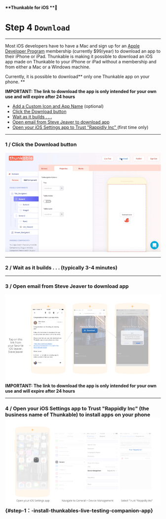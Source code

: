 #### **Thunkable for iOS **

# Step 4 `Download`

---

Most iOS developers have to have a Mac and sign up for an [Apple Developer Program](https://developer.apple.com/programs/) membership \(currently $99/year\) to download an app to their iPhone or iPad.  Thunkable is making it possible to download an iOS app made on Thunkable to your iPhone or iPad without a membership and from either a Mac or a Windows machine.

Currently, it is possible to download** only one Thunkable app on your phone. **

**IMPORTANT: The link to download the app is only intended for your own use and will expire after 24 hours**

* [Add a Custom Icon and App Name](/ios/components/app-settings/custom-icon-+-app-name.md) \(optional\)
* [Click the Download button](#1--click-the-download-button)
* [Wait as it builds . . .](#2--wait-as-it-builds----typically-3-4-minutes) 
* [Open email from Steve Jeaver to download app](#3--open-email-from-steve-jeaver-to-download-app)
* [Open your iOS Settings app to Trust "Rappidly Inc" ](#step-1：-install-thunkables-live-testing-companion-app)\(first time only\)

---

### 1 / Click the Download button

![](/assets/download-ios-1.gif)

---

### 2 / Wait as it builds . . . \(typically 3-4 minutes\)

---

### 3 / Open email from Steve Jeaver to download app

![](/assets/dowloand-ios-fig-3.png)**IMPORTANT: The link to download the app is only intended for your own use and will expire after 24 hours**

---

### 4 /  Open your iOS Settings app to Trust "Rappidly Inc" \(the business name of Thunkable\) to install apps on your phone![](/assets/download-ios-fig-4.png) {#step-1：-install-thunkables-live-testing-companion-app}



